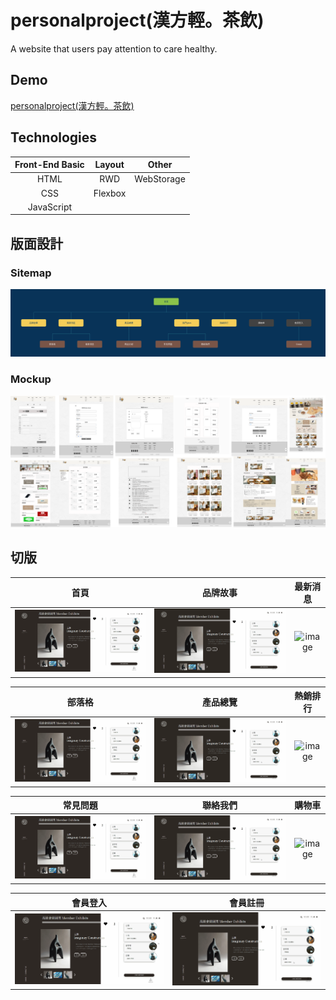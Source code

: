 # personalproject(漢方輕。茶飲)
A website that users pay attention to care healthy.

## Demo
[personalproject(漢方輕。茶飲)](https://shang-jui.github.io/personalproject/index.html)

## Technologies
Front-End Basic  | Layout |Other                         |
:---------------:|:------:|:----------------------------:|
HTML             | RWD    |WebStorage                    |
CSS              | Flexbox|                              |
JavaScript       |        |                              |


## 版面設計
### Sitemap
![image](https://github.com/shang-jui/personalproject/blob/main/%E5%9C%96%E7%89%871.png)
### Mockup
![image](https://github.com/shang-jui/personalproject/blob/main/%E5%9C%96%E7%89%874.png)
## 切版
首頁  | 品牌故事 | 最新消息 |
:---------------:|:------:|:--------------------:|
![image](https://github.com/shang-jui/group/blob/master/group-login.gif) | ![image](https://github.com/shang-jui/group/blob/master/group-highmember.gif)| ![image](https://github.com/shang-jui/group/blob/master/group-bidding.gif)|

部落格  | 產品總覽 | 熱銷排行 |
|:---------------:|:------:|:--------------------:|
![image](https://github.com/shang-jui/group/blob/master/group-login.gif) | ![image](https://github.com/shang-jui/group/blob/master/group-highmember.gif)| ![image](https://github.com/shang-jui/group/blob/master/group-bidding.gif)|

常見問題  | 聯絡我們 | 購物車 |
|:---------------:|:------:|:--------------------:|
![image](https://github.com/shang-jui/group/blob/master/group-login.gif) | ![image](https://github.com/shang-jui/group/blob/master/group-highmember.gif)| ![image](https://github.com/shang-jui/group/blob/master/group-bidding.gif)|

會員登入  | 會員註冊 | 
|:---------------:|:------:|
![image](https://github.com/shang-jui/group/blob/master/group-login.gif) | ![image](https://github.com/shang-jui/group/blob/master/group-highmember.gif)|
